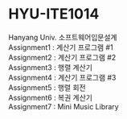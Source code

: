 # HYU-ITE1014
Hanyang Univ. 소프트웨어입문설계  
Assignment1 : 계산기 프로그램 #1  
Assignment2 : 계산기 프로그램 #2  
Assignment3 : 행렬 계산기  
Assignment4 : 계산기 프로그램 #3  
Assignment5 : 행렬 회전  
Assignment6 : 복권 계산기  
Assignment7 : Mini Music Library  
